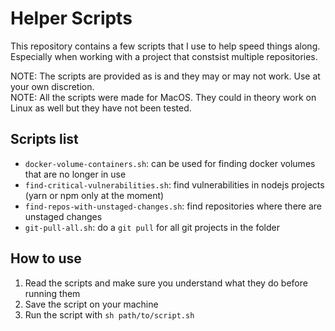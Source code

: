 # Helper Scripts

This repository contains a few scripts that I use to help speed things along. Especially when working with a project that constsist multiple repositories.

NOTE: The scripts are provided as is and they may or may not work. Use at your own discretion.<br/>
NOTE: All the scripts were made for MacOS. They could in theory work on Linux as well but they have not been tested.

## Scripts list
- `docker-volume-containers.sh`: can be used for finding docker volumes that are no longer in use
- `find-critical-vulnerabilities.sh`: find vulnerabilities in nodejs projects (yarn or npm only at the moment)
- `find-repos-with-unstaged-changes.sh`: find repositories where there are unstaged changes
- `git-pull-all.sh`: do a `git pull` for all git projects in the folder

## How to use

1. Read the scripts and make sure you understand what they do before running them
2. Save the script on your machine
3. Run the script with `sh path/to/script.sh`
